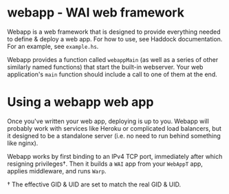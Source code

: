 # webapp - WAI web framework

Webapp is a web framework that is designed to provide everything needed to define & deploy a web app. For how to use, see Haddock documentation. For an example, see `example.hs`.

Webapp provides a function called `webappMain` (as well as a series of other similarly named functions) that start the built-in webserver. Your web application's `main` function should include a call to one of them at the end.

# Using a webapp web app

Once you've written your web app, deploying is up to you. Webapp will probably work with services like Heroku or complicated load balancers, but it designed to be a standalone server (i.e. no need to run behind something like nginx).

Webapp works by first binding to an IPv4 TCP port, immediately after which resigning privileges†. Then it builds a `WAI` app from your `WebAppT` app, applies middleware, and runs `Warp`.

† The effective GID & UID are set to match the real GID & UID.